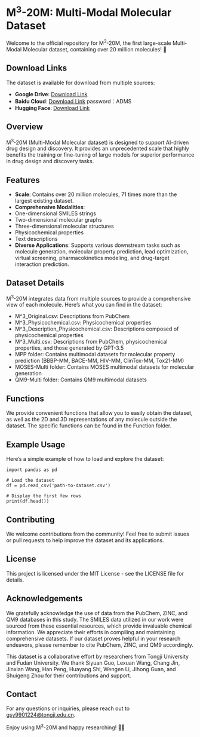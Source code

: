 # M<sup>3</sup>-20M: Multi-Modal Molecular Dataset

Welcome to the official repository for M<sup>3</sup>-20M, the first large-scale Multi-Modal Molecular dataset, containing over 20 million molecules! 🎉

## Download Links
The dataset is available for download from multiple sources:

- **Google Drive**: [Download Link](https://drive.google.com/drive/folders/1ai_HfcWfWoRdsfsDscfR1Dlg2OGEemWi?usp=sharing)
- **Baidu Cloud**:  [Download Link]([https://pan.baidu.com/s/1kNL32Rj3r9PgdvMWQSDVhA?pwd=ADMS](https://pan.baidu.com/s/1lENhHeXej3NjDGJUAC603w?pwd=ADMS)) password：ADMS
- **Hugging Face**:  [Download Link](https://huggingface.co/datasets/Alex99Gsy/M-3_Multi-Modal-Molecule)
  
## Overview
M<sup>3</sup>-20M (Multi-Modal Molecular dataset) is designed to support AI-driven drug design and discovery. It provides an unprecedented scale that highly benefits the training or fine-tuning of large models for superior performance in drug design and discovery tasks.

## Features
- **Scale**: Contains over 20 million molecules, 71 times more than the largest existing dataset.
- **Comprehensive Modalities**:
- One-dimensional SMILES strings
- Two-dimensional molecular graphs
- Three-dimensional molecular structures
- Physicochemical properties
- Text descriptions
- **Diverse Applications**: Supports various downstream tasks such as molecule generation, molecular property prediction, lead optimization, virtual screening, pharmacokinetics modeling, and drug-target interaction prediction.

## Dataset Details
M<sup>3</sup>-20M integrates data from multiple sources to provide a comprehensive view of each molecule. Here’s what you can find in the dataset:
- M^3_Original.csv: Descriptions from PubChem
- M^3_Physicochemical.csv: Physicochemical properties
- M^3_Description_Physicochemical.csv: Descriptions composed of physicochemical properties
- M^3_Multi.csv: Descriptions from PubChem, physicochemical properties, and those generated by GPT-3.5
- MPP folder: Contains multimodal datasets for molecular property prediction (BBBP-MM, BACE-MM, HIV-MM, ClinTox-MM, Tox21-MM)
- MOSES-Multi folder: Contains MOSES multimodal datasets for molecular generation
- QM9-Multi folder: Contains QM9 multimodal datasets

## Functions
We provide convenient functions that allow you to easily obtain the dataset, as well as the 2D and 3D representations of any molecule outside the dataset. The specific functions can be found in the Function folder.

## Example Usage
Here’s a simple example of how to load and explore the dataset:

```
import pandas as pd

# Load the dataset
df = pd.read_csv('path-to-dataset.csv')

# Display the first few rows
print(df.head())
```

## Contributing
We welcome contributions from the community! Feel free to submit issues or pull requests to help improve the dataset and its applications.

## License
This project is licensed under the MIT License - see the LICENSE file for details.

## Acknowledgements
We gratefully acknowledge the use of data from the PubChem, ZINC, and QM9 databases in this study. The SMILES data utilized in our work were sourced from these essential resources, which provide invaluable chemical information. We appreciate their efforts in compiling and maintaining comprehensive datasets. If our dataset proves helpful in your research endeavors, please remember to cite PubChem, ZINC, and QM9 accordingly. 

This dataset is a collaborative effort by researchers from Tongji University and Fudan University. We thank Siyuan Guo, Lexuan Wang, Chang Jin, Jinxian Wang, Han Peng, Huayang Shi, Wengen Li, Jihong Guan, and Shuigeng Zhou for their contributions and support.
## Contact
For any questions or inquiries, please reach out to gsy9901224@tongji.edu.cn.

Enjoy using M<sup>3</sup>-20M and happy researching! 🚀🔬
